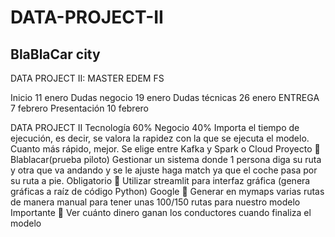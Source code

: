 # DATA-PROJECT-II
## BlaBlaCar city
DATA PROJECT II: MASTER EDEM FS 

Inicio 11 enero
Dudas negocio 19 enero
Dudas técnicas 26 enero
ENTREGA 7 febrero
Presentación 10 febrero

DATA PROJECT II
Tecnología 60% Negocio 40%
Importa el tiempo de ejecución, es decir, se valora la rapidez con la que se ejecuta el modelo. Cuanto más rápido, mejor.
Se elige entre Kafka y Spark o Cloud
Proyecto  Blablacar(prueba piloto) Gestionar un sistema donde 1 persona diga su ruta y otra que va andando y se le ajuste haga match ya que el coche pasa por su ruta a pie.
Obligatorio  Utilizar streamlit para interfaz gráfica (genera gráficas a raíz de código Python)
Google  Generar en mymaps varias rutas de manera manual para tener unas 100/150 rutas para nuestro modelo
Importante  Ver cuánto dinero ganan los conductores cuando finaliza el modelo
